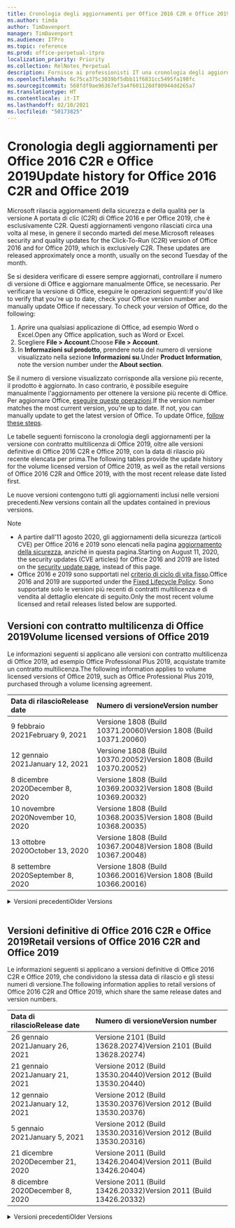 ```yaml
---
title: Cronologia degli aggiornamenti per Office 2016 C2R e Office 2019
ms.author: timda
author: TimDavenport
manager: TimDavenport
ms.audience: ITPro
ms.topic: reference
ms.prod: office-perpetual-itpro
localization_priority: Priority
ms.collection: RelNotes_Perpetual
description: Fornisce ai professionisti IT una cronologia degli aggiornamenti per le versioni con licenza perpetua di Office 2016 e 2019 che usano la tecnologia A portata di clic (C2R)
ms.openlocfilehash: 6c75ca375c3039bf5dbb11f6831cc5495fa198fc
ms.sourcegitcommit: 568fdf9ae96367ef3a4f601128df80944dd265a7
ms.translationtype: HT
ms.contentlocale: it-IT
ms.lasthandoff: 02/10/2021
ms.locfileid: "50173825"
---
```

# <a name="update-history-for-office-2016-c2r-and-office-2019"></a><span data-ttu-id="37179-103">Cronologia degli aggiornamenti per Office 2016 C2R e Office 2019</span><span class="sxs-lookup"><span data-stu-id="37179-103">Update history for Office 2016 C2R and Office 2019</span></span>

<span data-ttu-id="37179-p101">Microsoft rilascia aggiornamenti della sicurezza e della qualità per la versione A portata di clic (C2R) di Office 2016 e per Office 2019, che è esclusivamente C2R. Questi aggiornamenti vengono rilasciati circa una volta al mese, in genere il secondo martedì del mese.</span><span class="sxs-lookup"><span data-stu-id="37179-p101">Microsoft releases security and quality updates for the Click-To-Run (C2R) version of Office 2016 and for Office 2019, which is exclusively C2R. These updates are released approximately once a month, usually on the second Tuesday of the month.</span></span>

<span data-ttu-id="37179-p102">Se si desidera verificare di essere sempre aggiornati, controllare il numero di versione di Office e aggiornare manualmente Office, se necessario. Per verificare la versione di Office, eseguire le operazioni seguenti:</span><span class="sxs-lookup"><span data-stu-id="37179-p102">If you'd like to verify that you're up to date, check your Office version number and manually update Office if necessary. To check your version of Office, do the following:</span></span>

  1.    <span data-ttu-id="37179-108">Aprire una qualsiasi applicazione di Office, ad esempio Word o Excel.</span><span class="sxs-lookup"><span data-stu-id="37179-108">Open any Office application, such as Word or Excel.</span></span>
  2.    <span data-ttu-id="37179-109">Scegliere **File > Account**.</span><span class="sxs-lookup"><span data-stu-id="37179-109">Choose **File > Account**.</span></span>
  3.    <span data-ttu-id="37179-110">In **Informazioni sul prodotto**, prendere nota del numero di versione visualizzato nella sezione **Informazioni su**.</span><span class="sxs-lookup"><span data-stu-id="37179-110">Under **Product Information**, note the version number under the **About section**.</span></span>

<span data-ttu-id="37179-p103">Se il numero di versione visualizzato corrisponde alla versione più recente, il prodotto è aggiornato. In caso contrario, è possibile eseguire manualmente l'aggiornamento per ottenere la versione più recente di Office. Per aggiornare Office, [eseguire queste operazioni](https://support.office.com/article/2ab296f3-7f03-43a2-8e50-46de917611c5).</span><span class="sxs-lookup"><span data-stu-id="37179-p103">If the version number matches the most current version, you're up to date. If not, you can manually update to get the latest version of Office. To update Office, [follow these steps](https://support.office.com/article/2ab296f3-7f03-43a2-8e50-46de917611c5).</span></span>


<span data-ttu-id="37179-114">Le tabelle seguenti forniscono la cronologia degli aggiornamenti per la versione con contratto multilicenza di Office 2019, oltre alle versioni definitive di Office 2016 C2R e Office 2019, con la data di rilascio più recente elencata per prima.</span><span class="sxs-lookup"><span data-stu-id="37179-114">The following tables provide the update history for the volume licensed version of Office 2019, as well as the retail versions of Office 2016 C2R and Office 2019, with the most recent release date listed first.</span></span>

<span data-ttu-id="37179-115">Le nuove versioni contengono tutti gli aggiornamenti inclusi nelle versioni precedenti.</span><span class="sxs-lookup"><span data-stu-id="37179-115">New versions contain all the updates contained in previous versions.</span></span>


 > [!NOTE]
> - <span data-ttu-id="37179-116">A partire dall'11 agosto 2020, gli aggiornamenti della sicurezza (articoli CVE) per Office 2016 e 2019 sono elencati nella pagina [aggiornamento della sicurezza](https://docs.microsoft.com/officeupdates/microsoft365-apps-security-updates), anziché in questa pagina.</span><span class="sxs-lookup"><span data-stu-id="37179-116">Starting on August 11, 2020, the security updates (CVE articles) for Office 2016 and 2019 are listed on the [security update page](https://docs.microsoft.com/officeupdates/microsoft365-apps-security-updates), instead of this page.</span></span> 
> - <span data-ttu-id="37179-117">Office 2016 e 2019 sono supportati nel [criterio di ciclo di vita fisso](https://docs.microsoft.com/lifecycle/policies/fixed).</span><span class="sxs-lookup"><span data-stu-id="37179-117">Office 2016 and 2019 are supported under the [Fixed Lifecycle Policy](https://docs.microsoft.com/lifecycle/policies/fixed).</span></span> <span data-ttu-id="37179-118">Sono supportate solo le versioni più recenti di contratti multilicenza e di vendita al dettaglio elencate di seguito.</span><span class="sxs-lookup"><span data-stu-id="37179-118">Only the most recent volume licensed and retail releases listed below are supported.</span></span>


## <a name="volume-licensed-versions-of-office-2019"></a><span data-ttu-id="37179-119">Versioni con contratto multilicenza di Office 2019</span><span class="sxs-lookup"><span data-stu-id="37179-119">Volume licensed versions of Office 2019</span></span>
<span data-ttu-id="37179-120">Le informazioni seguenti si applicano alle versioni con contratto multilicenza di Office 2019, ad esempio Office Professional Plus 2019, acquistate tramite un contratto multilicenza.</span><span class="sxs-lookup"><span data-stu-id="37179-120">The following information applies to volume licensed versions of Office 2019, such as Office Professional Plus 2019, purchased through a volume licensing agreement.</span></span>

[//]: # (NON RIMUOVERE L'INIZIO DELLA TABELLA VL)


|<span data-ttu-id="37179-122">**Data di rilascio**</span><span class="sxs-lookup"><span data-stu-id="37179-122">**Release date**</span></span>|<span data-ttu-id="37179-123">**Numero di versione**</span><span class="sxs-lookup"><span data-stu-id="37179-123">**Version number**</span></span>|
|:-----|:-----|
|<span data-ttu-id="37179-124">9 febbraio 2021</span><span class="sxs-lookup"><span data-stu-id="37179-124">February 9, 2021</span></span>|<span data-ttu-id="37179-125">Versione 1808 (Build 10371.20060)</span><span class="sxs-lookup"><span data-stu-id="37179-125">Version 1808 (Build 10371.20060)</span></span>|
|<span data-ttu-id="37179-126">12 gennaio 2021</span><span class="sxs-lookup"><span data-stu-id="37179-126">January 12, 2021</span></span>|<span data-ttu-id="37179-127">Versione 1808 (Build 10370.20052)</span><span class="sxs-lookup"><span data-stu-id="37179-127">Version 1808 (Build 10370.20052)</span></span>|
|<span data-ttu-id="37179-128">8 dicembre 2020</span><span class="sxs-lookup"><span data-stu-id="37179-128">December 8, 2020</span></span>|<span data-ttu-id="37179-129">Versione 1808 (Build 10369.20032)</span><span class="sxs-lookup"><span data-stu-id="37179-129">Version 1808 (Build 10369.20032)</span></span>|
|<span data-ttu-id="37179-130">10 novembre 2020</span><span class="sxs-lookup"><span data-stu-id="37179-130">November 10, 2020</span></span>|<span data-ttu-id="37179-131">Versione 1808 (Build 10368.20035)</span><span class="sxs-lookup"><span data-stu-id="37179-131">Version 1808 (Build 10368.20035)</span></span>|
|<span data-ttu-id="37179-132">13 ottobre 2020</span><span class="sxs-lookup"><span data-stu-id="37179-132">October 13, 2020</span></span>|<span data-ttu-id="37179-133">Versione 1808 (Build 10367.20048)</span><span class="sxs-lookup"><span data-stu-id="37179-133">Version 1808 (Build 10367.20048)</span></span>|
|<span data-ttu-id="37179-134">8 settembre 2020</span><span class="sxs-lookup"><span data-stu-id="37179-134">September 8, 2020</span></span>|<span data-ttu-id="37179-135">Versione 1808 (Build 10366.20016)</span><span class="sxs-lookup"><span data-stu-id="37179-135">Version 1808 (Build 10366.20016)</span></span>|


[//]: # (NON RIMUOVERE LA FINE DELLA TABELLA VL)

<details>
<summary><span data-ttu-id="37179-137">Versioni precedenti</span><span class="sxs-lookup"><span data-stu-id="37179-137">Older Versions</span></span></summary>
 

[//]: # (NON RIMUOVERE L'INIZIO DELLA VECCHIA TABELLA VL)


|<span data-ttu-id="37179-139">**Data di rilascio**</span><span class="sxs-lookup"><span data-stu-id="37179-139">**Release date**</span></span>|<span data-ttu-id="37179-140">**Numero di versione**</span><span class="sxs-lookup"><span data-stu-id="37179-140">**Version number**</span></span>|
|:-----|:-----|
|<span data-ttu-id="37179-141">11 agosto 2020</span><span class="sxs-lookup"><span data-stu-id="37179-141">August 11, 2020</span></span>|<span data-ttu-id="37179-142">Versione 1808 (Build 10364.20059)</span><span class="sxs-lookup"><span data-stu-id="37179-142">Version 1808 (Build 10364.20059)</span></span>|
|<span data-ttu-id="37179-143">14 luglio 2020</span><span class="sxs-lookup"><span data-stu-id="37179-143">July 14, 2020</span></span>   |<span data-ttu-id="37179-144">Versione 1808 (Build 10363.20015)</span><span class="sxs-lookup"><span data-stu-id="37179-144">Version 1808 (Build 10363.20015)</span></span>  |
|<span data-ttu-id="37179-145">9 giugno 2020</span><span class="sxs-lookup"><span data-stu-id="37179-145">June 9, 2020</span></span>   |<span data-ttu-id="37179-146">Versione 1808 (Build 10361.20002)</span><span class="sxs-lookup"><span data-stu-id="37179-146">Version 1808 (Build 10361.20002)</span></span>  |
|<span data-ttu-id="37179-147">12 maggio 2020</span><span class="sxs-lookup"><span data-stu-id="37179-147">May 12, 2020</span></span>   |<span data-ttu-id="37179-148">Versione 1808 (Build 10359.20023)</span><span class="sxs-lookup"><span data-stu-id="37179-148">Version 1808 (Build 10359.20023)</span></span>  |
|<span data-ttu-id="37179-149">14 aprile 2020</span><span class="sxs-lookup"><span data-stu-id="37179-149">April 14, 2020</span></span>   |<span data-ttu-id="37179-150">Versione 1808 (Build 10358.20061)</span><span class="sxs-lookup"><span data-stu-id="37179-150">Version 1808 (Build 10358.20061)</span></span>  |
|<span data-ttu-id="37179-151">10 marzo 2020</span><span class="sxs-lookup"><span data-stu-id="37179-151">March 10, 2020</span></span>   |<span data-ttu-id="37179-152">Versione 1808 (Build 10357.20081)</span><span class="sxs-lookup"><span data-stu-id="37179-152">Version 1808 (Build 10357.20081)</span></span>  |
|<span data-ttu-id="37179-153">11 febbraio 2020</span><span class="sxs-lookup"><span data-stu-id="37179-153">February 11, 2020</span></span>   |<span data-ttu-id="37179-154">Versione 1808 (Build 10356.20006)</span><span class="sxs-lookup"><span data-stu-id="37179-154">Version 1808 (Build 10356.20006)</span></span>  |


[//]: # (NON RIMUOVERE LA FINE DELLA VECCHIA TABELLA VL)

</details>


<br/>

## <a name="retail-versions-of-office-2016-c2r-and-office-2019"></a><span data-ttu-id="37179-156">Versioni definitive di Office 2016 C2R e Office 2019</span><span class="sxs-lookup"><span data-stu-id="37179-156">Retail versions of Office 2016 C2R and Office 2019</span></span>
<span data-ttu-id="37179-157">Le informazioni seguenti si applicano a versioni definitive di Office 2016 C2R e Office 2019, che condividono la stessa data di rilascio e gli stessi numeri di versione.</span><span class="sxs-lookup"><span data-stu-id="37179-157">The following information applies to retail versions of Office 2016 C2R and Office 2019, which share the same release dates and version numbers.</span></span>

[//]: # (NON RIMUOVERE L'INIZIO DELLA TABELLA RETAIL)


|<span data-ttu-id="37179-159">**Data di rilascio**</span><span class="sxs-lookup"><span data-stu-id="37179-159">**Release date**</span></span>|<span data-ttu-id="37179-160">**Numero di versione**</span><span class="sxs-lookup"><span data-stu-id="37179-160">**Version number**</span></span>|
|:-----|:-----|
|<span data-ttu-id="37179-161">26 gennaio 2021</span><span class="sxs-lookup"><span data-stu-id="37179-161">January 26, 2021</span></span>|<span data-ttu-id="37179-162">Versione 2101 (Build 13628.20274)</span><span class="sxs-lookup"><span data-stu-id="37179-162">Version 2101 (Build 13628.20274)</span></span>|
|<span data-ttu-id="37179-163">21 gennaio 2021</span><span class="sxs-lookup"><span data-stu-id="37179-163">January 21, 2021</span></span>|<span data-ttu-id="37179-164">Versione 2012 (Build 13530.20440)</span><span class="sxs-lookup"><span data-stu-id="37179-164">Version 2012 (Build 13530.20440)</span></span>|
|<span data-ttu-id="37179-165">12 gennaio 2021</span><span class="sxs-lookup"><span data-stu-id="37179-165">January 12, 2021</span></span>|<span data-ttu-id="37179-166">Versione 2012 (Build 13530.20376)</span><span class="sxs-lookup"><span data-stu-id="37179-166">Version 2012 (Build 13530.20376)</span></span>|
|<span data-ttu-id="37179-167">5 gennaio 2021</span><span class="sxs-lookup"><span data-stu-id="37179-167">January 5, 2021</span></span>|<span data-ttu-id="37179-168">Versione 2012 (Build 13530.20316)</span><span class="sxs-lookup"><span data-stu-id="37179-168">Version 2012 (Build 13530.20316)</span></span>|
|<span data-ttu-id="37179-169">21 dicembre 2020</span><span class="sxs-lookup"><span data-stu-id="37179-169">December 21, 2020</span></span>|<span data-ttu-id="37179-170">Versione 2011 (Build 13426.20404)</span><span class="sxs-lookup"><span data-stu-id="37179-170">Version 2011 (Build 13426.20404)</span></span>|
|<span data-ttu-id="37179-171">8 dicembre 2020</span><span class="sxs-lookup"><span data-stu-id="37179-171">December 8, 2020</span></span>|<span data-ttu-id="37179-172">Versione 2011 (Build 13426.20332)</span><span class="sxs-lookup"><span data-stu-id="37179-172">Version 2011 (Build 13426.20332)</span></span>|


[//]: # (NON RIMUOVERE LA FINE DELLA TABELLA RETAIL)

<details>
<summary><span data-ttu-id="37179-174">Versioni precedenti</span><span class="sxs-lookup"><span data-stu-id="37179-174">Older Versions</span></span></summary>
 

[//]: # (NON RIMUOVERE L'INIZIO DELLA VECCHIA TABELLA RETAIL)


|<span data-ttu-id="37179-176">**Data di rilascio**</span><span class="sxs-lookup"><span data-stu-id="37179-176">**Release date**</span></span>|<span data-ttu-id="37179-177">**Numero di versione**</span><span class="sxs-lookup"><span data-stu-id="37179-177">**Version number**</span></span>|
|:-----|:-----|
|<span data-ttu-id="37179-178">2 dicembre 2020</span><span class="sxs-lookup"><span data-stu-id="37179-178">December 2, 2020</span></span>|<span data-ttu-id="37179-179">Versione 2011 (Build 13426.20308)</span><span class="sxs-lookup"><span data-stu-id="37179-179">Version 2011 (Build 13426.20308)</span></span>|
|<span data-ttu-id="37179-180">30 novembre 2020</span><span class="sxs-lookup"><span data-stu-id="37179-180">November 30, 2020</span></span>|<span data-ttu-id="37179-181">Versione 2011 (Build 13426.20294)</span><span class="sxs-lookup"><span data-stu-id="37179-181">Version 2011 (Build 13426.20294)</span></span>|
|<span data-ttu-id="37179-182">23 novembre 2020</span><span class="sxs-lookup"><span data-stu-id="37179-182">November 23, 2020</span></span>|<span data-ttu-id="37179-183">Versione 2011 (Build 13426.20274)</span><span class="sxs-lookup"><span data-stu-id="37179-183">Version 2011 (Build 13426.20274)</span></span>|
|<span data-ttu-id="37179-184">17 novembre 2020</span><span class="sxs-lookup"><span data-stu-id="37179-184">November 17, 2020</span></span>|<span data-ttu-id="37179-185">Versione 2010 (Build 13328.20408)</span><span class="sxs-lookup"><span data-stu-id="37179-185">Version 2010 (Build 13328.20408)</span></span>|
|<span data-ttu-id="37179-186">10 novembre 2020</span><span class="sxs-lookup"><span data-stu-id="37179-186">November 10, 2020</span></span>|<span data-ttu-id="37179-187">Version 2010 (Build 13328.20356)</span><span class="sxs-lookup"><span data-stu-id="37179-187">Version 2010 (Build 13328.20356)</span></span>|
|<span data-ttu-id="37179-188">27 ottobre 2020</span><span class="sxs-lookup"><span data-stu-id="37179-188">October 27, 2020</span></span>|<span data-ttu-id="37179-189">Versione 2010 (Build 13328.20292)</span><span class="sxs-lookup"><span data-stu-id="37179-189">Version 2010 (Build 13328.20292)</span></span>|
|<span data-ttu-id="37179-190">21 ottobre 2020</span><span class="sxs-lookup"><span data-stu-id="37179-190">October 21, 2020</span></span>|<span data-ttu-id="37179-191">Versione 2009 (Build 13231.20418)</span><span class="sxs-lookup"><span data-stu-id="37179-191">Version 2009 (Build 13231.20418)</span></span>|
|<span data-ttu-id="37179-192">13 ottobre 2020</span><span class="sxs-lookup"><span data-stu-id="37179-192">October 13, 2020</span></span>|<span data-ttu-id="37179-193">Versione 2009 (Build 13231.20390)</span><span class="sxs-lookup"><span data-stu-id="37179-193">Version 2009 (Build 13231.20390)</span></span>|
|<span data-ttu-id="37179-194">8 ottobre 2020</span><span class="sxs-lookup"><span data-stu-id="37179-194">October 8, 2020</span></span>|<span data-ttu-id="37179-195">Versione 2009 (Build 13231.20368)</span><span class="sxs-lookup"><span data-stu-id="37179-195">Version 2009 (Build 13231.20368)</span></span>|
|<span data-ttu-id="37179-196">28 settembre 2020</span><span class="sxs-lookup"><span data-stu-id="37179-196">September 28, 2020</span></span>|<span data-ttu-id="37179-197">Versione 2009 (Build 13231.20262)</span><span class="sxs-lookup"><span data-stu-id="37179-197">Version 2009 (Build 13231.20262)</span></span>|
|<span data-ttu-id="37179-198">22 settembre 2020</span><span class="sxs-lookup"><span data-stu-id="37179-198">September 22, 2020</span></span>|<span data-ttu-id="37179-199">Versione 2008 (Build 13127.20508)</span><span class="sxs-lookup"><span data-stu-id="37179-199">Version 2008 (Build 13127.20508)</span></span>|
|<span data-ttu-id="37179-200">9 settembre 2020</span><span class="sxs-lookup"><span data-stu-id="37179-200">September 9, 2020</span></span>|<span data-ttu-id="37179-201">Versione 2008 (Build 13127.20408)</span><span class="sxs-lookup"><span data-stu-id="37179-201">Version 2008 (Build 13127.20408)</span></span>|
|<span data-ttu-id="37179-202">31 agosto 2020</span><span class="sxs-lookup"><span data-stu-id="37179-202">August 31, 2020</span></span>|<span data-ttu-id="37179-203">Versione 2008 (Build 13127.20296)</span><span class="sxs-lookup"><span data-stu-id="37179-203">Version 2008 (Build 13127.20296)</span></span>|
|<span data-ttu-id="37179-204">25 agosto 2020</span><span class="sxs-lookup"><span data-stu-id="37179-204">August 25, 2020</span></span>|<span data-ttu-id="37179-205">Versione 2007 (Build 13029.20460)</span><span class="sxs-lookup"><span data-stu-id="37179-205">Version 2007 (Build 13029.20460)</span></span>|
|<span data-ttu-id="37179-206">11 agosto 2020</span><span class="sxs-lookup"><span data-stu-id="37179-206">August 11, 2020</span></span>|<span data-ttu-id="37179-207">Versione 2007 (Build 13029.20344)</span><span class="sxs-lookup"><span data-stu-id="37179-207">Version 2007 (Build 13029.20344)</span></span>|
|<span data-ttu-id="37179-208">30 luglio 2020</span><span class="sxs-lookup"><span data-stu-id="37179-208">July 30, 2020</span></span>|<span data-ttu-id="37179-209">Versione 2007 (Build 13029.20308)</span><span class="sxs-lookup"><span data-stu-id="37179-209">Version 2007 (Build 13029.20308)</span></span>  |
|<span data-ttu-id="37179-210">28 luglio 2020</span><span class="sxs-lookup"><span data-stu-id="37179-210">July 28, 2020</span></span>|<span data-ttu-id="37179-211">Versione 2006 (Build 13001.20498)</span><span class="sxs-lookup"><span data-stu-id="37179-211">Version 2006 (Build 13001.20498)</span></span>  |
|<span data-ttu-id="37179-212">14 luglio 2020</span><span class="sxs-lookup"><span data-stu-id="37179-212">July 14, 2020</span></span>|<span data-ttu-id="37179-213">Versione 2006 (Build 13001.20384)</span><span class="sxs-lookup"><span data-stu-id="37179-213">Version 2006 (Build 13001.20384)</span></span>  |
|<span data-ttu-id="37179-214">30 giugno 2020</span><span class="sxs-lookup"><span data-stu-id="37179-214">June 30, 2020</span></span>|<span data-ttu-id="37179-215">Versione 2006 (Build 13001.20266)</span><span class="sxs-lookup"><span data-stu-id="37179-215">Version 2006 (Build 13001.20266)</span></span>  |
|<span data-ttu-id="37179-216">24 giugno 2020</span><span class="sxs-lookup"><span data-stu-id="37179-216">June 24, 2020</span></span>|<span data-ttu-id="37179-217">Versione 2005 (Build 12827.20470)</span><span class="sxs-lookup"><span data-stu-id="37179-217">Version 2005 (Build 12827.20470)</span></span>  |
|<span data-ttu-id="37179-218">9 giugno 2020</span><span class="sxs-lookup"><span data-stu-id="37179-218">June 9, 2020</span></span>|<span data-ttu-id="37179-219">Versione 2005 (Build 12827.20336)</span><span class="sxs-lookup"><span data-stu-id="37179-219">Version 2005 (Build 12827.20336)</span></span>  |
|<span data-ttu-id="37179-220">2 giugno 2020</span><span class="sxs-lookup"><span data-stu-id="37179-220">June 2, 2020</span></span>|<span data-ttu-id="37179-221">Versione 2005 (Build 12827.20268)</span><span class="sxs-lookup"><span data-stu-id="37179-221">Version 2005 (Build 12827.20268)</span></span>  |
|<span data-ttu-id="37179-222">21 maggio 2020</span><span class="sxs-lookup"><span data-stu-id="37179-222">May 21, 2020</span></span>|<span data-ttu-id="37179-223">Versione 2004 (Build 12730.20352)</span><span class="sxs-lookup"><span data-stu-id="37179-223">Version 2004 (Build 12730.20352)</span></span>  |
|<span data-ttu-id="37179-224">12 maggio 2020</span><span class="sxs-lookup"><span data-stu-id="37179-224">May 12, 2020</span></span>|<span data-ttu-id="37179-225">Versione 2004 (Build 12730.20270)</span><span class="sxs-lookup"><span data-stu-id="37179-225">Version 2004 (Build 12730.20270)</span></span>  |
|<span data-ttu-id="37179-226">4 maggio 2020</span><span class="sxs-lookup"><span data-stu-id="37179-226">May 4, 2020</span></span>|<span data-ttu-id="37179-227">Versione 2004 (Build 12730.20250)</span><span class="sxs-lookup"><span data-stu-id="37179-227">Version 2004 (Build 12730.20250)</span></span>  |
|<span data-ttu-id="37179-228">29 aprile 2020</span><span class="sxs-lookup"><span data-stu-id="37179-228">April 29, 2020</span></span>|<span data-ttu-id="37179-229">Versione 2004 (Build 12730.20236)</span><span class="sxs-lookup"><span data-stu-id="37179-229">Version 2004 (Build 12730.20236)</span></span>  |
|<span data-ttu-id="37179-230">15 aprile 2020</span><span class="sxs-lookup"><span data-stu-id="37179-230">April 15, 2020</span></span>|<span data-ttu-id="37179-231">Versione 2003 (Build 12624.20466)</span><span class="sxs-lookup"><span data-stu-id="37179-231">Version 2003 (Build 12624.20466)</span></span>  |
|<span data-ttu-id="37179-232">14 aprile 2020</span><span class="sxs-lookup"><span data-stu-id="37179-232">April 14, 2020</span></span>|<span data-ttu-id="37179-233">Versione 2003 (Build 12624.20442)</span><span class="sxs-lookup"><span data-stu-id="37179-233">Version 2003 (Build 12624.20442)</span></span>  |
|<span data-ttu-id="37179-234">31 marzo 2020</span><span class="sxs-lookup"><span data-stu-id="37179-234">March 31, 2020</span></span>|<span data-ttu-id="37179-235">Versione 2003 (Build 12624.20382)</span><span class="sxs-lookup"><span data-stu-id="37179-235">Version 2003 (Build 12624.20382)</span></span>  |
|<span data-ttu-id="37179-236">25 marzo 2020</span><span class="sxs-lookup"><span data-stu-id="37179-236">March 25, 2020</span></span>|<span data-ttu-id="37179-237">Versione 2003 (Build 12624.20320)</span><span class="sxs-lookup"><span data-stu-id="37179-237">Version 2003 (Build 12624.20320)</span></span>  |
|<span data-ttu-id="37179-238">10 marzo 2020</span><span class="sxs-lookup"><span data-stu-id="37179-238">March 10, 2020</span></span>|<span data-ttu-id="37179-239">Versione 2002 (Build 12527.20278)</span><span class="sxs-lookup"><span data-stu-id="37179-239">Version 2002 (Build 12527.20278)</span></span>  |
|<span data-ttu-id="37179-240">1 marzo 2020</span><span class="sxs-lookup"><span data-stu-id="37179-240">March 1, 2020</span></span>   |<span data-ttu-id="37179-241">Versione 2002 (Build 12527.20242)</span><span class="sxs-lookup"><span data-stu-id="37179-241">Version 2002 (Build 12527.20242)</span></span>  |


[//]: # (NON RIMUOVERE LA FINE DELLA VECCHIA TABELLA RETAIL)


</details>






